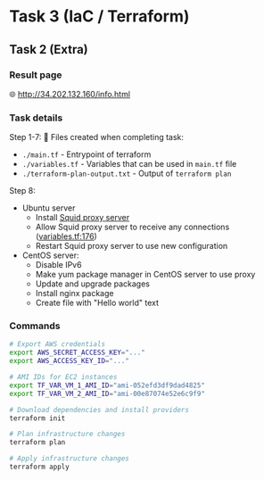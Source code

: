 # Task 3 (IaC / Terraform)

## Task 2 (Extra)
### Result page
:globe_with_meridians: http://34.202.132.160/info.html


### Task details

Step 1-7:
:memo: Files created when completing task:
- `./main.tf` - Entrypoint of terraform
- `./variables.tf` - Variables that can be used in `main.tf` file
- `./terraform-plan-output.txt` - Output of `terraform plan`

Step 8:
- Ubuntu server
  - Install [Squid proxy server](http://www.squid-cache.org/)
  - Allow Squid proxy server to receive any connections ([variables.tf:176](./variables.tf#176))
  - Restart Squid proxy server to use new configuration
- CentOS server:
  - Disable IPv6
  - Make yum package manager in CentOS server to use proxy
  - Update and upgrade packages
  - Install nginx package
  - Create file with "Hello world" text

### Commands

``` bash
# Export AWS credentials
export AWS_SECRET_ACCESS_KEY="..."
export AWS_ACCESS_KEY_ID="..."

# AMI IDs for EC2 instances
export TF_VAR_VM_1_AMI_ID="ami-052efd3df9dad4825"
export TF_VAR_VM_2_AMI_ID="ami-00e87074e52e6c9f9"

# Download dependencies and install providers
terraform init

# Plan infrastructure changes
terraform plan

# Apply infrastructure changes
terraform apply

```
